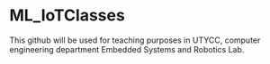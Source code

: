 # ML_IoTClasses

This github will be used for teaching purposes in UTYCC, computer engineering department Embedded Systems and Robotics Lab.
